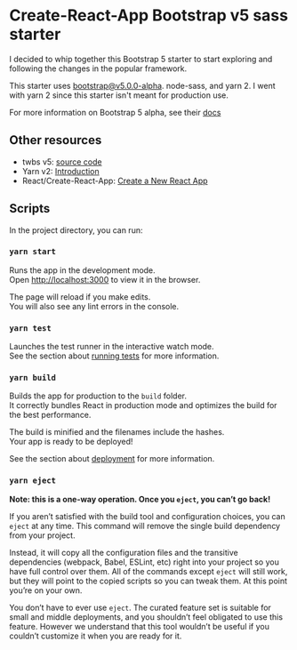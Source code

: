 # Create-React-App Bootstrap v5 sass starter

I decided to whip together this Bootstrap 5 starter to start exploring and following the changes in the popular framework.

This starter uses bootstrap@v5.0.0-alpha. node-sass, and yarn 2. I went with yarn 2 since this starter isn't meant for production use.

For more information on Bootstrap 5 alpha, see their [docs](https://v5.getbootstrap.com/docs/5.0/getting-started/introduction/)

## Other resources

- twbs v5: [source code](https://github.com/twbs/bootstrap/tree/v5.0.0-alpha1)
- Yarn v2: [Introduction](https://yarnpkg.com/getting-started/)
- React/Create-React-App: [Create a New React App](https://reactjs.org/docs/create-a-new-react-app.html)

## Scripts

In the project directory, you can run:

### `yarn start`

Runs the app in the development mode.<br />
Open [http://localhost:3000](http://localhost:3000) to view it in the browser.

The page will reload if you make edits.<br />
You will also see any lint errors in the console.

### `yarn test`

Launches the test runner in the interactive watch mode.<br />
See the section about [running tests](https://facebook.github.io/create-react-app/docs/running-tests) for more information.

### `yarn build`

Builds the app for production to the `build` folder.<br />
It correctly bundles React in production mode and optimizes the build for the best performance.

The build is minified and the filenames include the hashes.<br />
Your app is ready to be deployed!

See the section about [deployment](https://facebook.github.io/create-react-app/docs/deployment) for more information.

### `yarn eject`

**Note: this is a one-way operation. Once you `eject`, you can’t go back!**

If you aren’t satisfied with the build tool and configuration choices, you can `eject` at any time. This command will remove the single build dependency from your project.

Instead, it will copy all the configuration files and the transitive dependencies (webpack, Babel, ESLint, etc) right into your project so you have full control over them. All of the commands except `eject` will still work, but they will point to the copied scripts so you can tweak them. At this point you’re on your own.

You don’t have to ever use `eject`. The curated feature set is suitable for small and middle deployments, and you shouldn’t feel obligated to use this feature. However we understand that this tool wouldn’t be useful if you couldn’t customize it when you are ready for it.

